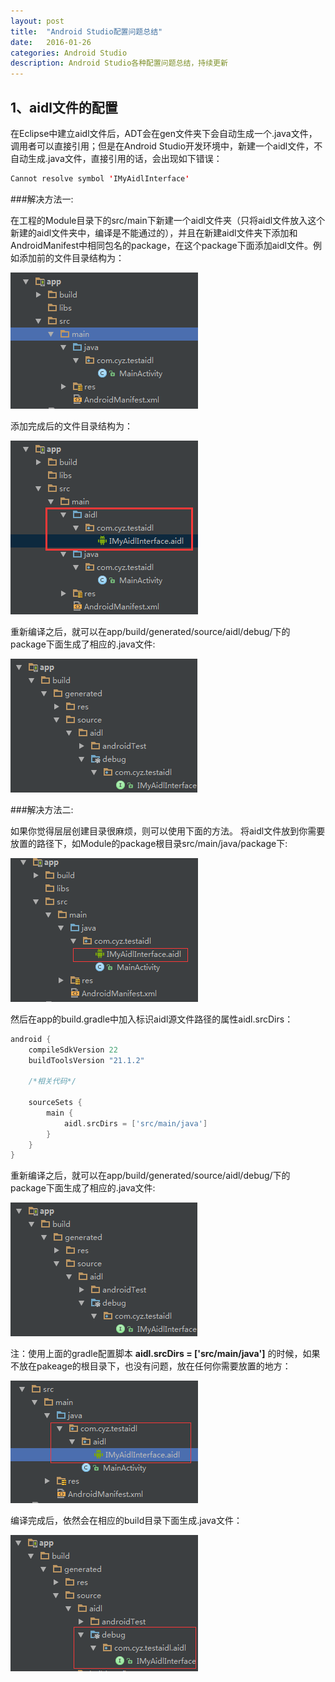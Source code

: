 ```yaml
---
layout: post
title:  "Android Studio配置问题总结"
date:   2016-01-26
categories: Android Studio
description: Android Studio各种配置问题总结，持续更新
---
```


## 1、aidl文件的配置

在Eclipse中建立aidl文件后，ADT会在gen文件夹下会自动生成一个.java文件，调用者可以直接引用；但是在Android Studio开发环境中，新建一个aidl文件，不自动生成.java文件，直接引用的话，会出现如下错误：

```java
Cannot resolve symbol 'IMyAidlInterface'
```

###解决方法一:

在工程的Module目录下的src/main下新建一个aidl文件夹（只将aidl文件放入这个新建的aidl文件夹中，编译是不能通过的），并且在新建aidl文件夹下添加和AndroidManifest中相同包名的package，在这个package下面添加aidl文件。例如添加前的文件目录结构为：

![](/images/posts/android/android-studio-config1.png)

添加完成后的文件目录结构为：

![](/images/posts/android/android-studio-config2.png)

重新编译之后，就可以在app/build/generated/source/aidl/debug/下的package下面生成了相应的.java文件:

![](/images/posts/android/android-studio-config3.png)

###解决方法二:

如果你觉得层层创建目录很麻烦，则可以使用下面的方法。
将aidl文件放到你需要放置的路径下，如Module的package根目录src/main/java/package下:

![](/images/posts/android/android-studio-config4.png)

然后在app的build.gradle中加入标识aidl源文件路径的属性aidl.srcDirs：

```groovy
android {
    compileSdkVersion 22
    buildToolsVersion "21.1.2"
    
    /*相关代码*/
    
    sourceSets {
        main {
            aidl.srcDirs = ['src/main/java']
        }
    }
}
```

重新编译之后，就可以在app/build/generated/source/aidl/debug/下的package下面生成了相应的.java文件:

![](/images/posts/android/android-studio-config3.png)

注：使用上面的gradle配置脚本 **aidl.srcDirs = ['src/main/java']** 的时候，如果不放在pakeage的根目录下，也没有问题，放在任何你需要放置的地方：

![](/images/posts/android/android-studio-config5.png)

编译完成后，依然会在相应的build目录下面生成.java文件：

![](/images/posts/android/android-studio-config6.png)

